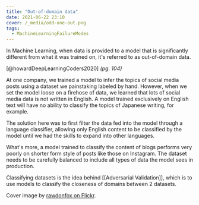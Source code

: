 ```yaml
---
title: "Out-of-domain data"
date: 2021-06-22 23:10
cover: /_media/odd-one-out.png
tags:
  - MachineLearningFailureModes
---
```


In Machine Learning, when data is provided to a model that is significantly different from what it was trained on, it's referred to as out-of-domain data.

 [@howardDeepLearningCoders2020] *(pg. 104)*

At one company, we trained a model to infer the topics of social media posts using a dataset we painstaking labeled by hand. However, when we set the model loose on a firehose of data, we learned that lots of social media data is not written in English. A model trained exclusively on English text will have no ability to classify the topics of Japanese writing, for example.

The solution here was to first filter the data fed into the model through a language classifier, allowing only English content to be classified by the model until we had the skills to expand into other languages.

What's more, a model trained to classify the content of blogs performs very poorly on shorter form style of posts like those on Instagram. The dataset needs to be carefully balanced to include all types of data the model sees in production.

Classifying datasets is the idea behind [[Adversarial Validation]], which is to use models to classify the closeness of domains between 2 datasets.

Cover image by [rawdonfox on Flickr](https://www.flickr.com/photos/34739556@N04/6802867364).